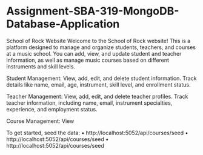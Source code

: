 # Assignment-SBA-319-MongoDB-Database-Application

School of Rock Website
Welcome to the School of Rock website! This is a platform designed to manage and organize students, teachers, and courses at a music school. You can add, view, and update student and teacher information, as well as manage music courses based on different instruments and skill levels.

Student Management:
View, add, edit, and delete student information.
Track details like name, email, age, instrument, skill level, and enrollment status.

Teacher Management:
View, add, edit, and delete teacher profiles.
Track teacher information, including name, email, instrument specialties, experience, and employment status.

Course Management:
View

To get started, seed the data:
• http://localhost:5052/api/courses/seed
• http://localhost:5052/api/courses/seed
• http://localhost:5052/api/courses/seed

